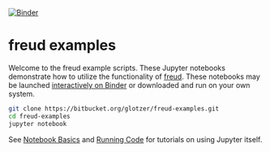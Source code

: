 [![Binder](https://mybinder.org/badge_logo.svg)](https://mybinder.org/v2/gh/glotzerlab/freud-examples/master?filepath=index.ipynb)

# freud examples

Welcome to the freud example scripts.
These Jupyter notebooks demonstrate how to utilize the functionality of [freud](http://glotzerlab.engin.umich.edu/freud/).
These notebooks may be launched [interactively on Binder](https://mybinder.org/v2/gh/glotzerlab/freud-examples/master?filepath=index.ipynb)
or downloaded and run on your own system.

```bash
git clone https://bitbucket.org/glotzer/freud-examples.git
cd freud-examples
jupyter notebook
```

See [Notebook Basics](http://nbviewer.jupyter.org/github/jupyter/notebook/blob/master/docs/source/examples/Notebook/Notebook%20Basics.ipynb) and [Running Code](http://nbviewer.jupyter.org/github/jupyter/notebook/blob/master/docs/source/examples/Notebook/Running%20Code.ipynb) for tutorials on using Jupyter itself.
